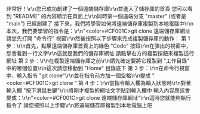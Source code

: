 非常好！\r\n您已成功創建了一個遠端儲存庫\r\n並進入了儲存庫的首頁
您可以看到 "README" 的內容顯示在頁面上\r\n同時第一個遠端分支 "master" (或者是 "main") 已經創建了
接下來，我們將學習如何將遠端儲存庫複製到本地電腦中\r\n本次，我們要學習的指令是：\r\n"<color=#CF001C>git clone 遠端儲存庫網址</color>
請您先打開 "命令行" 視窗\r\n然後按照以下步驟來完成複製儲存庫的動作：
第 1 步：\r\n首先，點擊遠端儲存庫首頁上的綠色 "Code" 按鈕\r\n在彈出的視窗中，您會看到一行文字\r\n這就是我們的儲存庫網址
請點擊右方的複製按鈕來複製這行網址
第 2 步：\r\n在複製遠端儲存庫之前\r\n請先確定要將它複製到 "工作目錄" 中的哪個位置\r\n這次請您移動到 "Home" 目錄底下
第 3 步：\r\n在命令行視窗中，輸入指令 "git clone"\r\n並在指令前方加一個空格\r\n變成 "<color=#CF001C>git clone </color>"
第 4 步：\r\n當指令輸入欄為輸入狀態時\r\n對著輸入欄 "按下滑鼠右鍵"\r\n將剛才複製的網址文字貼到輸入欄中
輸入內容應該會變成：\r\n"<color=#CF001C>git clone 遠端儲存庫網址</color>"\r\n這時您就能夠執行指令了
請您按照以上步驟\r\n將遠端儲存庫複製到本地電腦上吧